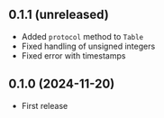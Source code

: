 ## 0.1.1 (unreleased)

- Added `protocol` method to `Table`
- Fixed handling of unsigned integers
- Fixed error with timestamps

## 0.1.0 (2024-11-20)

- First release

